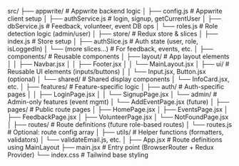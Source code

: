 src/
├── appwrite/                       # Appwrite backend logic
│   ├── config.js                   # Appwrite client setup
│   ├── authService.js              # login, signup, getCurrentUser
│   ├── dbService.js                # Feedback, volunteer, event DB ops
│   └── roles.js                    # Role detection logic (admin/user)
│
├── store/                          # Redux store & slices
│   ├── index.js                    # Store setup
│   ├── authSlice.js                # Auth state (user, role, isLoggedIn)
│   └── (more slices…)              # For feedback, events, etc.
│
├── components/                     # Reusable components
│   ├── layout/                     # App layout elements
│   │   ├── Navbar.jsx
│   │   ├── Footer.jsx
│   │   └── MainLayout.jsx
│   ├── ui/                         # Reusable UI elements (inputs/buttons)
│   │   └── Input.jsx, Button.jsx (optional)
│   └── shared/                     # Shared display components
│       └── InfoCard.jsx, etc.
│
├── features/                       # Feature-specific logic
│   ├── auth/                       # Auth-specific pages
│   │   ├── LoginPage.jsx
│   │   └── SignupPage.jsx
│   └── admin/                      # Admin-only features (event mgmt)
│       └── AddEventPage.jsx (future)
│
├── pages/                          # Public route pages
│   ├── HomePage.jsx
│   ├── EventsPage.jsx
│   ├── FeedbackPage.jsx
│   ├── VolunteerPage.jsx
│   └── NotFoundPage.jsx
│
├── routes/                         # Route definitions (future role-based routes)
│   └── routes.js                   # Optional: route config array
│
├── utils/                          # Helper functions (formatters, validators)
│   └── validateEmail.js, etc.
│
├── App.jsx                         # Route definitions using MainLayout
├── main.jsx                        # Entry point (BrowserRouter + Redux Provider)
└── index.css                       # Tailwind base styling
